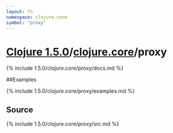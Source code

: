 ```yaml
---
layout: fn
namespace: clojure.core
symbol: "proxy"
---
```


# [Clojure 1.5.0](../../)/[clojure.core](../)/proxy

{% include 1.5.0/clojure.core/proxy/docs.md %}

##Examples

{% include 1.5.0/clojure.core/proxy/examples.md %}
## Source
{% include 1.5.0/clojure.core/proxy/src.md %}

